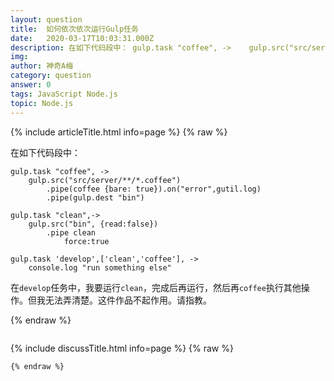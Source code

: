 ```yaml
---
layout: question
title:  如何依次依次运行Gulp任务
date:   2020-03-17T10:03:31.000Z
description: 在如下代码段中： gulp.task "coffee", ->    gulp.src("src/server/\*\*/\*.coffee")    ...
img: 
author: 神奇A梅
category: question
answer: 0
tags: JavaScript Node.js
topic: Node.js
---
```

<div class="article-root">
  <div class="article">
    {% include articleTitle.html info=page %}
    {% raw %}
    <div class="article-content"><p><font style="vertical-align: inherit;"><font style="vertical-align: inherit;">在如下代码段中： </font></font></p>

<pre><code>gulp.task "coffee", -&gt;<font></font>
    gulp.src("src/server/**/*.coffee")<font></font>
        .pipe(coffee {bare: true}).on("error",gutil.log)<font></font>
        .pipe(gulp.dest "bin")<font></font>
<font></font>
gulp.task "clean",-&gt;<font></font>
    gulp.src("bin", {read:false})<font></font>
        .pipe clean<font></font>
            force:true<font></font>
<font></font>
gulp.task 'develop',['clean','coffee'], -&gt;<font></font>
    console.log "run something else"<font></font>
</code></pre>

<p><font style="vertical-align: inherit;"><font style="vertical-align: inherit;">在</font></font><code>develop</code><font style="vertical-align: inherit;"><font style="vertical-align: inherit;">任务中，我要运行</font></font><code>clean</code><font style="vertical-align: inherit;"><font style="vertical-align: inherit;">，完成后再</font><font style="vertical-align: inherit;">运行</font><font style="vertical-align: inherit;">，然后再</font></font><code>coffee</code><font style="vertical-align: inherit;"><font style="vertical-align: inherit;">执行其他操作。</font><font style="vertical-align: inherit;">但我无法弄清楚。</font><font style="vertical-align: inherit;">这件作品不起作用。</font><font style="vertical-align: inherit;">请指教。</font></font></p></div>
    {% endraw %}
  </div>
  <p style="height: 0;width:0;overflow: hidden;"> 第1957篇《如何依次依次运行Gulp任务》来自Winter(https://github.com/aiyld/aiyld.github.io)的站点</p>
  <div class="discuss-wrapper">
    {% include discussTitle.html info=page %}
    {% raw %}
    
    {% endraw %}
  </div>
<div>
